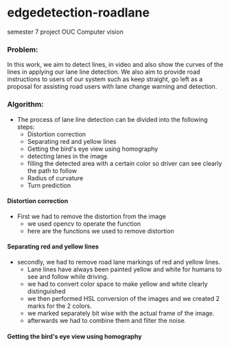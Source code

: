 # edgedetection-roadlane
semester 7 project OUC Computer vision

### Problem:

In this work, we aim to detect lines, in video and also show the curves of the lines in applying our lane line detection. We also aim to provide road instructions to users of our system such as keep straight, go left as a proposal for assisting road users with lane change warning and detection.

### Algorithm:

* The process of lane line detection can be divided into the following steps:
  * Distortion correction
  * Separating red and yellow lines
  * Getting the bird's eye view using homography
  * detecting lanes in the image
  * filling the detected area with a certain color so driver can see clearly the path to follow
  * Radius of curvature
  * Turn prediction
 
#### Distortion correction
* First we had to remove the distortion from the image
  * we used opencv to operate the function 
  * here are the functions we used to remove distortion
    
#### Separating red and yellow lines
* secondly, we had to remove road lane markings of red and yellow lines.
  * Lane lines have always been painted yellow and white for humans to see and follow while driving. 
  * we had to convert color space to make yellow and white clearly distinguished
  * we then performed HSL conversion of the images and we created 2 marks for the 2 colors.
  * we marked separately bit wise with the actual frame of the image.
  * afterwards we had to combine them and filter the noise.

#### Getting the bird's eye view using homography

